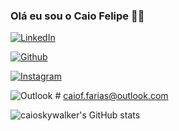 ### Olá eu sou o Caio Felipe 👋🏻

[![LinkedIn](https://img.shields.io/badge/LinkedIn-0077B5?style=for-the-badge&logo=linkedin&logoColor=white)](https://www.linkedin.com/in/caio-f-farias-armando/)

[![Github](https://img.shields.io/badge/GitHub-100000?style=for-the-badge&logo=github&logoColor=white)](https://github.com/caioskywalker)

[![Instagram](https://img.shields.io/badge/Instagram-E4405F?style=for-the-badge&logo=instagram&logoColor=white)](https://www.instagram.com/caiof.farias/)

![Outlook](https://img.shields.io/badge/Microsoft_Outlook-0078D4?style=for-the-badge&logo=microsoft-outlook&logoColor=white) # caiof.farias@outlook.com

![caioskywalker's GitHub stats](https://github-readme-stats.vercel.app/api?username=caioskywalker&theme=dark&show_icons=true)










<!--
**caioskywalker/caioskywalker** is a ✨ _special_ ✨ repository because its `README.md` (this file) appears on your GitHub profile.

Here are some ideas to get you started:

- 🔭 I’m currently working on ...
- 🌱 I’m currently learning ...
- 👯 I’m looking to collaborate on ...
- 🤔 I’m looking for help with ...
- 💬 Ask me about ...
- 📫 How to reach me: ...
- 😄 Pronouns: ...
- ⚡ Fun fact: ...
-->
